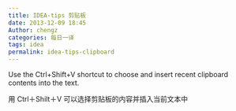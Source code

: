 ```yaml
---
title: IDEA-tips 剪贴板
date: 2013-12-09 18:45
Author: chengz
categories: 每日一译
tags: idea
permalink: idea-tips-clipboard
---
```


Use the Ctrl+Shift+V shortcut to choose and insert recent clipboard
contents into the text.

用 Ctrl＋Shilt＋V 可以选择剪贴板的内容并插入当前文本中
